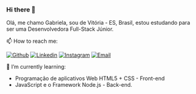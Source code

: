 ### Hi there 👋

Olá, me chamo Gabriela, sou de Vitória - ES, Brasil, estou estudando para ser uma Desenvolvedora Full-Stack Júnior.


📫 How to reach me:

[![Github](https://img.shields.io/badge/-Github-000?style=flat&logo=Github&logoColor=white)]( https://github.com/GLIMAMEISS)
[![Linkedin](https://img.shields.io/badge/-LinkedIn-blue?style=flat&logo=Linkedin&logoColor=white)](https://www.linkedin.com/in/gabriela-meiss-771a6b173/) 
[![Instagram](https://img.shields.io/badge/-Instagram-c13584?style=flat&labelColor=c13584&logo=instagram&logoColor=white)](https://www.instagram.com/gabimeiss/)
[![Email](https://img.shields.io/badge/-Email-c14438?style=flat&logo=Gmail&logoColor=white&link=mailto:glimameiss@gmai.com)](mailto:glimameiss@gmail.com)


🌱  I’m currently learning:
 
- Programação  de aplicativos Web HTML5 + CSS - Front-end
- JavaScript e o Framework Node.js - Back-end.




